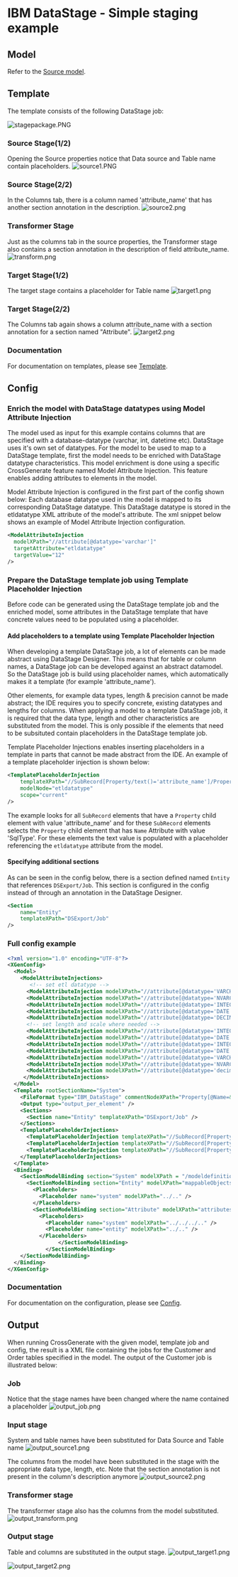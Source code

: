 # IBM DataStage - Simple staging example

## Model
Refer to the [Source model](../Model/Source_model).

## Template
The template consists of the following DataStage job:

![stagepackage.PNG](img/stagepackage-5bc8c52e-6486-4839-8f88-1905b74ae74c.PNG)

### Source Stage(1/2)
Opening the Source properties notice that Data source and Table name contain placeholders.
![source1.PNG](img/source1.PNG)

### Source Stage(2/2)
In the Columns tab, there is a column named 'attribute_name' that has another section annotation in the description.
![source2.png](img/source2.png)

### Transformer Stage
Just as the columns tab in the source properties, the Transformer stage also contains a section annotation in the description of field attribute_name.
![transform.png](img/transform.png)

### Target Stage(1/2)
The target stage contains a placeholder for Table name
![target1.png](img/target1.png)

### Target Stage(2/2)
The Columns tab again shows a column attribute_name with a section annotation for a section named "Attribute".
![target2.png](img/target2.png)

### Documentation
For documentation on templates, please see [Template](../../Template).

## Config

### Enrich the model with DataStage datatypes using Model Attribute Injection
The model used as input for this example contains columns that are specified with a database-datatype (varchar, int, datetime etc).
DataStage uses it's own set of datatypes.
For the model to be used to map to a DataStage template, first the model needs to be enriched with DataStage datatype characteristics.
This model enrichment is done using a specific CrossGenerate feature named Model Attribute Injection.
This feature enables adding attributes to elements in the model.

Model Attribute Injection is configured in the first part of the config shown below: Each database datatype used in the model is mapped to its corresponding DataStage datatype.
This DataStage datatype is stored in the etldatatype XML attribute of the model's attribute.
The xml snippet below shows an example of Model Attribute Injection configuration.

```xml
<ModelAttributeInjection
  modelXPath="//attribute[@datatype='varchar']"
  targetAttribute="etldatatype"
  targetValue="12"
/>
```

### Prepare the DataStage template job using Template Placeholder Injection
Before code can be generated using the DataStage template job and the enriched model, some attributes in the DataStage template that have concrete values need to be populated using a placeholder.

#### Add placeholders to a template using Template Placeholder Injection
When developing a template DataStage job, a lot of elements can be made abstract using DataStage Designer.
This means that for table or column names, a DataStage job can be developed against an abstract datamodel.
So the DataStage job is build using placeholder names, which automatically makes it a template (for example 'attribute_name').

Other elements, for example data types, length & precision cannot be made abstract; the IDE requires you to specify concrete, existing datatypes and lengths for columns.
When applying a model to a template DataStage job, it is required that the data type, length and other characteristics are substituted from the model.
This is only possible if the elements that need to be subsituted contain placeholders in the DataStage template job.

Template Placeholder Injections enables inserting placeholders in a template in parts that cannot be made abstract from the IDE.
An example of a template placeholder injection is shown below:

```xml
<TemplatePlaceholderInjection 
    templateXPath="//SubRecord[Property/text()='attribute_name']/Property[@Name='SqlType']" 
    modelNode="etldatatype" 
    scope="current" 
/>
``` 

The example looks for all `SubRecord` elements that have a `Property` child element with value 'attribute_name' and for these `SubRecord` elements selects the `Property` child element that has `Name` Attribute with value 'SqlType'. For these elements the text value is populated with a placeholder referencing the `etldatatype` attribute from the model.

#### Specifying additional sections
As can be seen in the config below, there is a section defined named `Entity` that references `DSExport/Job`. This section is configured in the config instead of through an annotation in the DataStage Designer.

```xml
<Section 
    name="Entity" 
    templateXPath="DSExport/Job" 
/>
```

### Full config example
```xml
<?xml version="1.0" encoding="UTF-8"?>
<XGenConfig>
  <Model>    
    <ModelAttributeInjections>
       <!-- set etl datatype -->
      <ModelAttributeInjection modelXPath="//attribute[@datatype='VARCHAR']" targetAttribute="etldatatype" targetValue="12"/>
      <ModelAttributeInjection modelXPath="//attribute[@datatype='NVARCHAR']" targetAttribute="etldatatype" targetValue="-9"/>      
      <ModelAttributeInjection modelXPath="//attribute[@datatype='INTEGER']" targetAttribute="etldatatype" targetValue="4"/>
      <ModelAttributeInjection modelXPath="//attribute[@datatype='DATE']" targetAttribute="etldatatype" targetValue="9"/>
      <ModelAttributeInjection modelXPath="//attribute[@datatype='DECIMAL']" targetAttribute="etldatatype" targetValue="3"/>
      <!-- set length and scale where needed -->
      <ModelAttributeInjection modelXPath="//attribute[@datatype='INTEGER']" targetAttribute="length" targetValue="0"/>
      <ModelAttributeInjection modelXPath="//attribute[@datatype='DATE']" targetAttribute="length" targetValue="0"/>
      <ModelAttributeInjection modelXPath="//attribute[@datatype='INTEGER']" targetAttribute="scale" targetValue="0"/>
      <ModelAttributeInjection modelXPath="//attribute[@datatype='DATE']" targetAttribute="scale" targetValue="0"/>
      <ModelAttributeInjection modelXPath="//attribute[@datatype='VARCHAR']" targetAttribute="scale" targetValue="0"/>
      <ModelAttributeInjection modelXPath="//attribute[@datatype='NVARCHAR']" targetAttribute="scale" targetValue="0"/>
      <ModelAttributeInjection modelXPath="//attribute[@datatype='decimal']" targetAttribute="length" targetXPath="./@precision"/>      
     </ModelAttributeInjections>
  </Model>
  <Template rootSectionName="System">
    <FileFormat type="IBM_DataStage" commentNodeXPath="Property[@Name=&quot;Description&quot;]" currentAccessor="_" childAccessor="$" templateType="xml" singleLineCommentPrefix="--" multiLineCommentPrefix="/*" multiLineCommentSuffix="*/" annotationPrefix="@XGen" annotationArgsPrefix="(" annotationArgsSuffix=")" />
    <Output type="output_per_element" />
    <Sections>
      <Section name="Entity" templateXPath="DSExport/Job" />
    </Sections>
    <TemplatePlaceholderInjections>
      <TemplatePlaceholderInjection templateXPath="//SubRecord[Property/text()='attribute_name']/Property[@Name='SqlType']" modelNode="etldatatype" scope="current" />
      <TemplatePlaceholderInjection templateXPath="//SubRecord[Property/text()='attribute_name']/Property[@Name='Precision']" modelNode="length" scope="current" />
      <TemplatePlaceholderInjection templateXPath="//SubRecord[Property/text()='attribute_name']/Property[@Name='Scale']" modelNode="scale" scope="current" />
    </TemplatePlaceholderInjections>
  </Template>
  <Binding>
    <SectionModelBinding section="System" modelXPath = "/modeldefinition/system" placeholderName="system">
      <SectionModelBinding section="Entity" modelXPath="mappableObjects/entity" placeholderName="entity">
        <Placeholders>
          <Placeholder name="system" modelXPath="../.." />                 
        </Placeholders>
        <SectionModelBinding section="Attribute" modelXPath="attributes/attribute" placeholderName="attribute">
          <Placeholders>
            <Placeholder name="system" modelXPath="../../../.." />
            <Placeholder name="entity" modelXPath="../.." />                 
          </Placeholders>    
				</SectionModelBinding>        
			</SectionModelBinding>
    </SectionModelBinding>    
  </Binding>
</XGenConfig>
```

### Documentation
For documentation on the configuration, please see [Config](../../Config).

## Output

When running CrossGenerate with the given model, template job and config, the result is a XML file containing the jobs for the Customer and Order tables specified in the model. The output of the Customer job is illustrated below:

### Job
Notice that the stage names have been changed where the name contained a placeholder
![output_job.png](img/Output_Job.PNG)

### Input stage
System and table names have been substituted for Data Source and Table name
![output_source1.png](img/Output_Source1.PNG)

The columns from the model have been substituted in the stage with the appropriate data type, length, etc. Note that the section annotation is not present in the column's description anymore
![output_source2.png](img/Output_Source2.PNG)

### Transformer stage
The transformer stage also has the columns from the model substituted.
![output_transform.png](img/Output_Transform.PNG)

### Output stage
Table and columns are substituted in the output stage.
![output_target1.png](img/Output_Target1.PNG)

![output_target2.png](img/Output_Target2.PNG)


